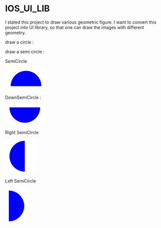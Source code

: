 IOS_UI_LIB
==========

I stated this project to draw various geometric figure.
I want to convert this project into UI library, so that one can draw the images with different geometry.


draw a circle :

draw a semi circle :
      
SemiCircle

  ![Alt text](https://github.com/subh007/IOS_UI_LIB/blob/master/images/Screen%20Shot%202012-12-30%20at%201.28.38%20AM%20copy.png)      
      
DownSemiCircle :
      
  ![Alt text](https://github.com/subh007/IOS_UI_LIB/blob/master/images/Screen%20Shot%202012-12-30%20at%201.27.15%20AM%20copy.png)
      
Right SemiCircle

  ![Alt text](https://github.com/subh007/IOS_UI_LIB/blob/master/images/Screen%20Shot%202012-12-30%20at%201.27.44%20AM%20copy.png)    

Left SemiCircle

  ![Alt text](https://github.com/subh007/IOS_UI_LIB/blob/master/images/Screen%20Shot%202012-12-30%20at%201.28.01%20AM%20copy.png)
